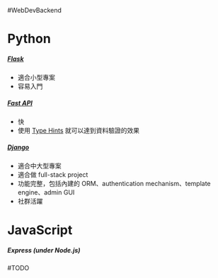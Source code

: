 #WebDevBackend 

# Python

##### [Flask](https://flask.palletsprojects.com/)

- 適合小型專案
- 容易入門

##### [Fast API](https://fastapi.tiangolo.com/)

- 快
- 使用 [Type Hints](</Programming Language/Python/Type Hints.md>) 就可以達到資料驗證的效果

##### [Django](https://www.djangoproject.com/)

- 適合中大型專案
- 適合做 full-stack project
- 功能完整，包括內建的 ORM、authentication mechanism、template engine、admin GUI
- 社群活躍

# JavaScript

##### Express (under Node.js)

#TODO 
